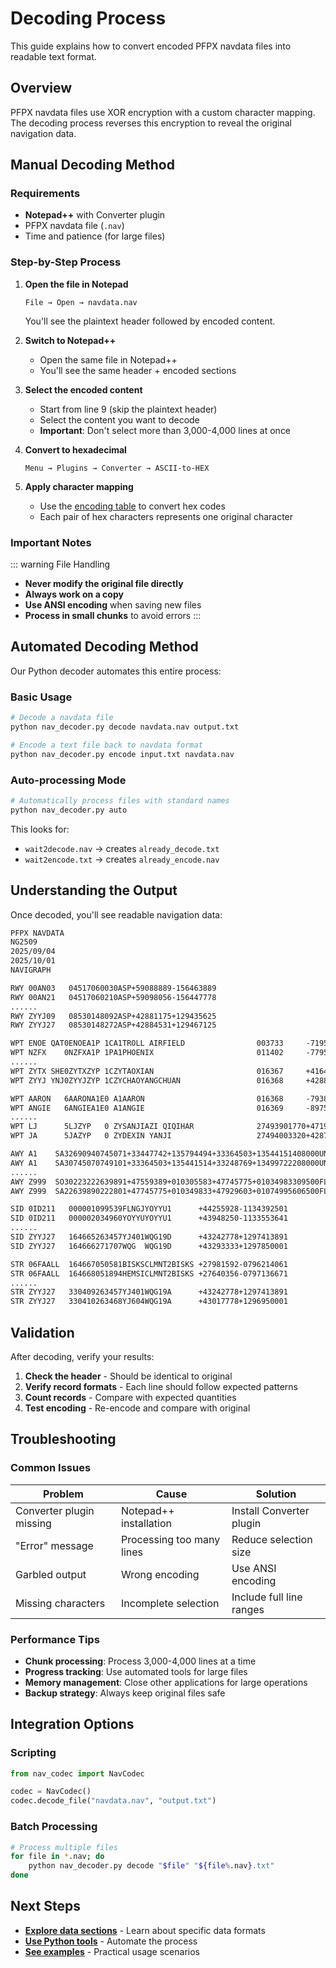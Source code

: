 # Decoding Process

This guide explains how to convert encoded PFPX navdata files into readable text format.

## Overview

PFPX navdata files use XOR encryption with a custom character mapping. The decoding process reverses this encryption to reveal the original navigation data.

## Manual Decoding Method

### Requirements
- **Notepad++** with Converter plugin
- PFPX navdata file (`.nav`)
- Time and patience (for large files)

### Step-by-Step Process

1. **Open the file in Notepad**
   ```
   File → Open → navdata.nav
   ```
   You'll see the plaintext header followed by encoded content.

2. **Switch to Notepad++**
   - Open the same file in Notepad++
   - You'll see the same header + encoded sections

3. **Select the encoded content**
   - Start from line 9 (skip the plaintext header)
   - Select the content you want to decode
   - **Important**: Don't select more than 3,000-4,000 lines at once

4. **Convert to hexadecimal**
   ```
   Menu → Plugins → Converter → ASCII-to-HEX
   ```

5. **Apply character mapping**
   - Use the [encoding table](./encoding-table.md) to convert hex codes
   - Each pair of hex characters represents one original character

### Important Notes

::: warning File Handling
- **Never modify the original file directly**
- **Always work on a copy**
- **Use ANSI encoding** when saving new files
- **Process in small chunks** to avoid errors
:::

## Automated Decoding Method

Our Python decoder automates this entire process:

### Basic Usage

```bash
# Decode a navdata file
python nav_decoder.py decode navdata.nav output.txt

# Encode a text file back to navdata format  
python nav_decoder.py encode input.txt navdata.nav
```

### Auto-processing Mode

```bash
# Automatically process files with standard names
python nav_decoder.py auto
```

This looks for:
- `wait2decode.nav` → creates `already_decode.txt`
- `wait2encode.txt` → creates `already_encode.nav`

## Understanding the Output

Once decoded, you'll see readable navigation data:

```txt
PFPX NAVDATA
NG2509
2025/09/04
2025/10/01
NAVIGRAPH

RWY 00AN03   04517060030ASP+59088889-156463889
RWY 00AN21   04517060210ASP+59098056-156447778
......
RWY ZYYJ09   08530148092ASP+42881175+129435625
RWY ZYYJ27   08530148272ASP+42884531+129467125

WPT ENOE QAT0ENOEA1P 1CA1TROLL AIRFIELD                003733     -71956667+002453333+0412509843ENOR    18000
WPT NZFX    0NZFXA1P 1PA1PHOENIX                       011402     -77957092+166745389+0003710006NZZO    18000
......
WPT ZYTX SHE0ZYTXZYP 1CZYTAOXIAN                       016367     +41641667+123485000+0019810499ZYSH    
WPT ZYYJ YNJ0ZYYJZYP 1CZYCHAOYANGCHUAN                 016368     +42881667+129450000+0062208530ZYSH    9490

WPT AARON   6AARONA1E0 A1AARON                         016368     -79384500-110927167+0000000000NZZO         
WPT ANGIE   6ANGIEA1E0 A1ANGIE                         016369     -89754667-176959167+0000000000NZZO       
......
WPT LJ      5LJZYP   0 ZYSANJIAZI QIQIHAR              27493901770+47195903+123944392+0000000000ZYSH         
WPT JA      5JAZYP   0 ZYDEXIN YANJI                   27494003320+42871356+129341022+0000000000ZYSH            

AWY A1    SA32690940745071+33447742+135794494+33364503+13544151408000UNLTD0
AWY A1    SA30745070749101+33364503+135441514+33248769+13499722208000UNLTD0
......
AWY Z999  SO30223222639891+47559389+010305583+47745775+01034983309500FL6601
AWY Z999  SA22639890222801+47745775+010349833+47929603+01074995606500FL2451

SID 0ID211   000001099539FLNGJYOYYU1      +44255928-1134392501
SID 0ID211   000002034960YOYYUYOYYU1      +43948250-1133553641
......
SID ZYYJ27   164665263457YJ401WQG19D      +43242778+1297413891
SID ZYYJ27   164666271707WQG  WQG19D      +43293333+1297850001

STR 06FAALL  164667050581BISKSCLMNT2BISKS +27981592-0796214061
STR 06FAALL  164668051894HEMSICLMNT2BISKS +27640356-0797136671
......
STR ZYYJ27   330409263457YJ401WQG19A      +43242778+1297413891
STR ZYYJ27   330410263468YJ604WQG19A      +43017778+1296950001
```

## Validation

After decoding, verify your results:

1. **Check the header** - Should be identical to original
2. **Verify record formats** - Each line should follow expected patterns
3. **Count records** - Compare with expected quantities
4. **Test encoding** - Re-encode and compare with original

## Troubleshooting

### Common Issues

| Problem | Cause | Solution |
|---------|-------|----------|
| Converter plugin missing | Notepad++ installation | Install Converter plugin |
| "Error" message | Processing too many lines | Reduce selection size |
| Garbled output | Wrong encoding | Use ANSI encoding |
| Missing characters | Incomplete selection | Include full line ranges |

### Performance Tips

- **Chunk processing**: Process 3,000-4,000 lines at a time
- **Progress tracking**: Use automated tools for large files
- **Memory management**: Close other applications for large operations
- **Backup strategy**: Always keep original files safe

## Integration Options

### Scripting
```python
from nav_codec import NavCodec

codec = NavCodec()
codec.decode_file("navdata.nav", "output.txt")
```

### Batch Processing
```bash
# Process multiple files
for file in *.nav; do
    python nav_decoder.py decode "$file" "${file%.nav}.txt"
done
```

## Next Steps

- **[Explore data sections](./runways.md)** - Learn about specific data formats
- **[Use Python tools](../tools/python-decoder.md)** - Automate the process
- **[See examples](../tools/examples.md)** - Practical usage scenarios
